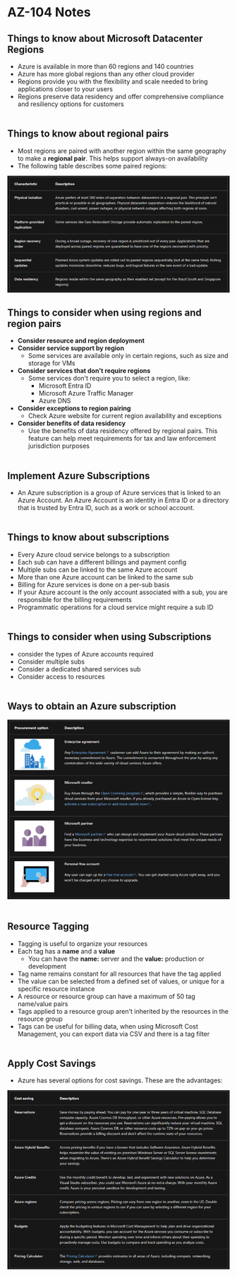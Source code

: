 # AZ-104 Notes

## Things to know about Microsoft Datacenter Regions

- Azure is available in more than 60 regions and 140 countries
- Azure has more global regions than any other cloud provider
- Regions provide you with the flexibility and scale needed to bring applications closer to your users
- Regions preserve data residency and offer comprehensive compliance and resiliency options for customers  
    <br/>

## Things to know about regional pairs

- Most regions are paired with another region within the same geography to make a **regional pair**. This helps support always-on availability
- The following table describes some paired regions:

![Screenshot 2024-03-23 134950.png](./_resources/Screenshot%202024-03-23%20134950.png)

## Things to consider when using regions and region pairs

- **Consider resource and region deployment**
- **Consider service support by region**
    - Some services are available only in certain regions, such as size and storage for VMs
- **Consider services that don't require regions**
    - Some services don't require you to select a region, like:
        - Microsoft Entra ID
        - Microsoft Azure Traffic Manager
        - Azure DNS
- **Consider exceptions to region pairing**
    - Check Azure website for current region availability and exceptions
- **Consider benefits of data residency**
    - Use the benefits of data residency offered by regional pairs. This feature can help meet requirements for tax and law enforcement jurisdiction purposes  
        <br/>

## Implement Azure Subscriptions

- An Azure subscription is a group of Azure services that is linked to an Azure Account. An Azure Account is an identity in Entra ID or a directory that is trusted by Entra ID, such as a work or school account.  
    <br/>

## Things to know about subscriptions

- Every Azure cloud service belongs to a subscription
- Each sub can have a different billings and payment config
- Multiple subs can be linked to the same Azure account
- More than one Azure account can be linked to the same sub
- Billing for Azure services is done on a per-sub basis
- If your Azure account is the only account associated with a sub, you are responsible for the billing requirements
- Programmatic operations for a cloud service might require a sub ID  
    <br/>

## Things to consider when using Subscriptions

- consider the types of Azure accounts required
- Consider multiple subs
- Consider a dedicated shared services sub
- Consider access to resources  
    <br/>

## Ways to obtain an Azure subscription

![Screenshot 2024-03-23 134950.png](./_resources/Screenshot%202024-03-23%20134950-1.png)  
<br/>

## Resource Tagging

- Tagging is useful to organize your resources
- Each tag has a **name** and a **value**
    - You can have the **name:** server and the **value:** production or development
- Tag name remains constant for all resources that have the tag applied
- The value can be selected from a defined set of values, or unique for a specific resource instance
- A resource or resource group can have a maximum of 50 tag name/value pairs
- Tags applied to a resource group aren't inherited by the resources in the resource group
- Tags can be useful for billing data, when using Microsoft Cost Management, you can export data via CSV and there is a tag filter  
    <br/>

## Apply Cost Savings

- Azure has several options for cost savings. These are the advantages:

![Screenshot 2024-03-23 151036.png](./_resources/Screenshot%202024-03-23%20151036.png)